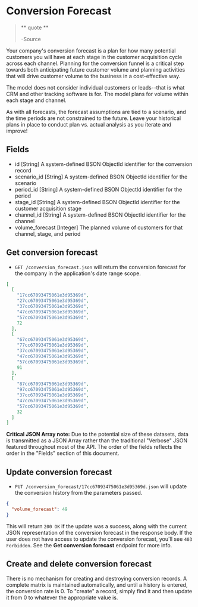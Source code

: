 Conversion Forecast
=================

> ** quote **
>
> -Source

Your company's conversion forecast is a plan for how many potential customers you will have at each stage in the customer acquisition cycle across each channel. Planning for the conversion funnel is a critical step towards both anticipating future customer volume and planning activities that will drive customer volume to the business in a cost-effective way.

The model does not consider individual customers or leads--that is what CRM and other tracking software is for. The model plans for volume within each stage and channel.

As with all forecasts, the forecast assumptions are tied to a scenario, and the time periods are not constrained to the future. Leave your historical plans in place to conduct plan vs. actual analysis as you iterate and improve!


Fields
------

* id [String] A system-defined BSON ObjectId identifier for the conversion record
* scenario_id [String] A system-defined BSON ObjectId identifier for the scenario
* period_id [String] A system-defined BSON ObjectId identifier for the period
* stage_id [String] A system-defined BSON ObjectId identifier for the customer acquisition stage
* channel_id [String] A system-defined BSON ObjectId identifier for the channel
* volume_forecast [Integer] The planned volume of customers for that channel, stage, and period


Get conversion forecast
----------------------

* `GET /conversion_forecast.json` will return the conversion forecast for the company in the application's date range scope.

```json
[
  [
    "17cc67093475061e3d95369d",
    "27cc67093475061e3d95369d",
    "37cc67093475061e3d95369d",
    "47cc67093475061e3d95369d",
    "57cc67093475061e3d95369d",
    72
  ],
  [
    "67cc67093475061e3d95369d",
    "77cc67093475061e3d95369d",
    "37cc67093475061e3d95369d",
    "47cc67093475061e3d95369d",
    "57cc67093475061e3d95369d",
    91
  ],
  [
    "87cc67093475061e3d95369d",
    "97cc67093475061e3d95369d",
    "37cc67093475061e3d95369d",
    "47cc67093475061e3d95369d",
    "57cc67093475061e3d95369d",
    32
  ]
]
```

**Critical JSON Array note:** Due to the potential size of these datasets, data is transmitted as a JSON Array rather than the traditional "Verbose" JSON featured throughout most of the API. The order of the fields reflects the order in the "Fields" section of this document.


Update conversion forecast
-------------------------

* `PUT /conversion_forecast/17cc67093475061e3d95369d.json` will update the conversion history from the parameters passed.

```json
{
  "volume_forecast": 49
}
```

This will return `200 OK` if the update was a success, along with the current JSON representation of the conversion forecast in the response body. If the user does not have access to update the conversion forecast, you'll see `403 Forbidden`. See the **Get conversion forecast** endpoint for more info.


Create and delete conversion forecast
-------------------------------------

There is no mechanism for creating and destroying conversion records. A complete matrix is maintained automatically, and until a history is entered, the conversion rate is 0. To "create" a record, simply find it and then update it from 0 to whatever the appropriate value is.
